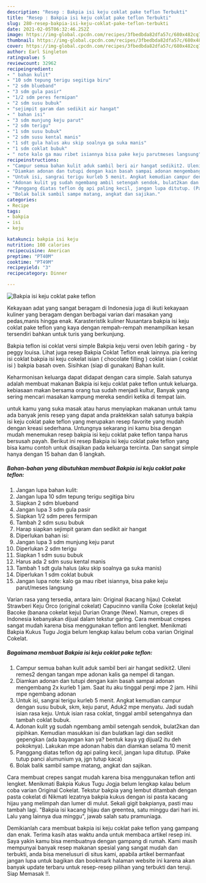 ```yaml
---
description: "Resep : Bakpia isi keju coklat pake teflon Terbukti"
title: "Resep : Bakpia isi keju coklat pake teflon Terbukti"
slug: 280-resep-bakpia-isi-keju-coklat-pake-teflon-terbukti
date: 2021-02-05T06:32:46.252Z
image: https://img-global.cpcdn.com/recipes/3fbedbda82dfa57c/680x482cq70/bakpia-isi-keju-coklat-pake-teflon-foto-resep-utama.jpg
thumbnail: https://img-global.cpcdn.com/recipes/3fbedbda82dfa57c/680x482cq70/bakpia-isi-keju-coklat-pake-teflon-foto-resep-utama.jpg
cover: https://img-global.cpcdn.com/recipes/3fbedbda82dfa57c/680x482cq70/bakpia-isi-keju-coklat-pake-teflon-foto-resep-utama.jpg
author: Earl Singleton
ratingvalue: 5
reviewcount: 32962
recipeingredient:
- " bahan kulit"
- "10 sdm tepung terigu segitiga biru"
- "2 sdm blueband"
- "3 sdm gula pasir"
- "1/2 sdm peres fermipan"
- "2 sdm susu bubuk"
- "sejimpit garam dan sedikit air hangat"
- " bahan isi"
- "3 sdm munjung keju parut"
- "2 sdm terigu"
- "1 sdm susu bubuk"
- "2 sdm susu kental manis"
- "1 sdt gula halus aku skip soalnya ga suka manis"
- "1 sdm coklat bubuk"
- " note kalo ga mau ribet isiannya bisa pake keju parutmeses langsung"
recipeinstructions:
- "Campur semua bahan kulit aduk sambil beri air hangat sedikit2. Uleni remes2 dengan tangan mpe adonan kalis ga nempel di tangan."
- "Diamkan adonan dan tutupi dengan kain basah sampai adonan mengembang 2x kurleb 1 jam. Saat itu aku tinggal pergi mpe 2 jam. Hihii mpe ngembang adonan"
- "Untuk isi, sangrai terigu kurleb 5 menit. Angkat kemudian campur dengan susu bubuk, skm, keju parut, Aduk2 mpe menyatu. Jadi sudah isian rasa keju. Untuk isian rasa coklat, tinggal ambil setengahnya dan tambah coklat bubuk."
- "Adonan kulit yg sudah ngembang ambil setengah sendok, bulat2kan dan pipihkan. Kemudian masukkan isi dan bulatkan lagi dan sedikit gepengkan (ada bayangan kan ya? bentuk kaya yg dijual2 itu deh pokoknya). Lakukan mpe adonan habis dan diamkan selama 10 menit"
- "Panggang diatas teflon dg api paling kecil, jangan lupa ditutup. (Pake tutup panci alumunium ya, jgn tutup kaca)"
- "Bolak balik sambil sampe matang, angkat dan sajikan."
categories:
- Recipe
tags:
- bakpia
- isi
- keju

katakunci: bakpia isi keju 
nutrition: 108 calories
recipecuisine: American
preptime: "PT40M"
cooktime: "PT49M"
recipeyield: "3"
recipecategory: Dinner

---
```



![Bakpia isi keju coklat pake teflon](https://img-global.cpcdn.com/recipes/3fbedbda82dfa57c/680x482cq70/bakpia-isi-keju-coklat-pake-teflon-foto-resep-utama.jpg)

Kekayaan adat yang sangat beragam di Indonesia juga di ikuti kekayaan kuliner yang beragam dengan berbagai varian dari masakan yang pedas,manis hingga enak. Karasteristik kuliner Nusantara bakpia isi keju coklat pake teflon yang kaya dengan rempah-rempah menampilkan kesan tersendiri bahkan untuk turis yang berkunjung.


Bakpia teflon isi coklat versi simple Bakpia keju versi oven lebih garing - by peggy louisa. Lihat juga resep Bakpia Coklat Teflon enak lainnya. pia kering isi coklat bakpia isi keju cokelat isian ( chocolate filling ) coklat isian ( coklat isi ) bakpia basah oven. Sisihkan (siap di gunakan) Bahan kulit.

Keharmonisan keluarga dapat didapat dengan cara simple. Salah satunya adalah membuat makanan Bakpia isi keju coklat pake teflon untuk keluarga. kebiasaan makan bersama orang tua sudah menjadi kultur, Banyak yang sering mencari masakan kampung mereka sendiri ketika di tempat lain.

untuk kamu yang suka masak atau harus menyiapkan makanan untuk tamu ada banyak jenis resep yang dapat anda praktekkan salah satunya bakpia isi keju coklat pake teflon yang merupakan resep favorite yang mudah dengan kreasi sederhana. Untungnya sekarang ini kamu bisa dengan mudah menemukan resep bakpia isi keju coklat pake teflon tanpa harus bersusah payah.
Berikut ini resep Bakpia isi keju coklat pake teflon yang bisa kamu contoh untuk disajikan pada keluarga tercinta. Dan sangat simple hanya dengan 15 bahan dan 6 langkah.


<!--inarticleads1-->

##### Bahan-bahan yang dibutuhkan membuat Bakpia isi keju coklat pake teflon:

1. Jangan lupa  bahan kulit:
1. Jangan lupa 10 sdm tepung terigu segitiga biru
1. Siapkan 2 sdm blueband
1. Jangan lupa 3 sdm gula pasir
1. Siapkan 1/2 sdm peres fermipan
1. Tambah 2 sdm susu bubuk
1. Harap siapkan sejimpit garam dan sedikit air hangat
1. Diperlukan  bahan isi:
1. Jangan lupa 3 sdm munjung keju parut
1. Diperlukan 2 sdm terigu
1. Siapkan 1 sdm susu bubuk
1. Harus ada 2 sdm susu kental manis
1. Tambah 1 sdt gula halus (aku skip soalnya ga suka manis)
1. Diperlukan 1 sdm coklat bubuk
1. Jangan lupa  note: kalo ga mau ribet isiannya, bisa pake keju parut/meses langsung


Varian rasa yang tersedia, antara lain: Original (kacang hijau) Cokelat Strawberi Keju Orco (original cokelat) Capucinno vanilla Coke (cokelat keju) Bacoke (banana cokelat keju) Durian Orange (New). Namun, crepes di Indonesia kebanyakan dijual dalam tekstur garing. Cara membuat crepes sangat mudah karena bisa menggunakan teflon anti lengket. Menikmati Bakpia Kukus Tugu Jogja belum lengkap kalau belum coba varian Original Cokelat. 

<!--inarticleads2-->

##### Bagaimana membuat  Bakpia isi keju coklat pake teflon:

1. Campur semua bahan kulit aduk sambil beri air hangat sedikit2. Uleni remes2 dengan tangan mpe adonan kalis ga nempel di tangan.
1. Diamkan adonan dan tutupi dengan kain basah sampai adonan mengembang 2x kurleb 1 jam. Saat itu aku tinggal pergi mpe 2 jam. Hihii mpe ngembang adonan
1. Untuk isi, sangrai terigu kurleb 5 menit. Angkat kemudian campur dengan susu bubuk, skm, keju parut, Aduk2 mpe menyatu. Jadi sudah isian rasa keju. Untuk isian rasa coklat, tinggal ambil setengahnya dan tambah coklat bubuk.
1. Adonan kulit yg sudah ngembang ambil setengah sendok, bulat2kan dan pipihkan. Kemudian masukkan isi dan bulatkan lagi dan sedikit gepengkan (ada bayangan kan ya? bentuk kaya yg dijual2 itu deh pokoknya). Lakukan mpe adonan habis dan diamkan selama 10 menit
1. Panggang diatas teflon dg api paling kecil, jangan lupa ditutup. (Pake tutup panci alumunium ya, jgn tutup kaca)
1. Bolak balik sambil sampe matang, angkat dan sajikan.


Cara membuat crepes sangat mudah karena bisa menggunakan teflon anti lengket. Menikmati Bakpia Kukus Tugu Jogja belum lengkap kalau belum coba varian Original Cokelat. Tekstur bakpia yang lembut ditambah dengan pasta cokelat di Nikmati lezatnya bakpia kukus dengan isi pasta kacang hijau yang melimpah dan lumer di mulut. Sekali gigit bakpianya, pasti mau tambah lagi. &#34;Bakpia isi kacang hijau dan greentea, satu minggu dari hari ini. Lalu yang lainnya dua minggu&#34;, jawab salah satu pramuniaga. 

Demikianlah cara membuat bakpia isi keju coklat pake teflon yang gampang dan enak. Terima kasih atas waktu anda untuk membaca artikel resep ini. Saya yakin kamu bisa membuatnya dengan gampang di rumah. Kami masih mempunyai banyak resep makanan spesial yang sangat mudah dan terbukti, anda bisa menelusuri di situs kami, apabila artikel bermanfaat jangan lupa untuk bagikan dan bookmark halaman website ini karena akan banyak update terbaru untuk resep-resep pilihan yang terbukti dan teruji. Siap Memasak !!. 
